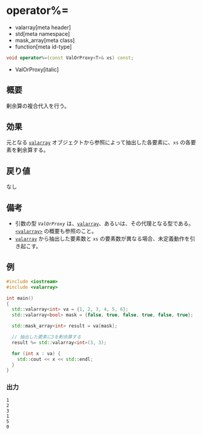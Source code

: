 # operator%=
* valarray[meta header]
* std[meta namespace]
* mask_array[meta class]
* function[meta id-type]

```cpp
void operator%=(const ValOrProxy<T>& xs) const;
```
* ValOrProxy[italic]

## 概要
剰余算の複合代入を行う。


## 効果
元となる [`valarray`](../valarray.md) オブジェクトから参照によって抽出した各要素に、`xs` の各要素を剰余算する。


## 戻り値
なし


## 備考
- 引数の型 *`ValOrProxy`* は、[`valarray`](../valarray.md)、あるいは、その代理となる型である。  
	[`<valarray>`](../../valarray.md) の概要も参照のこと。
- [`valarray`](../valarray.md) から抽出した要素数と `xs` の要素数が異なる場合、未定義動作を引き起こす。


## 例
```cpp example
#include <iostream>
#include <valarray>

int main()
{
  std::valarray<int> va = {1, 2, 3, 4, 5, 6};
  std::valarray<bool> mask = {false, true, false, true, false, true};

  std::mask_array<int> result = va[mask];

  // 抽出した要素に3を剰余算する
  result %= std::valarray<int>(3, 3);

  for (int x : va) {
    std::cout << x << std::endl;
  }
}
```

### 出力
```
1
2
3
1
5
0
```


